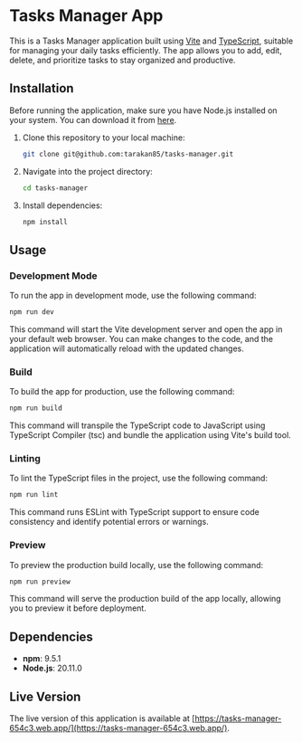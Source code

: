 # Tasks Manager App

This is a Tasks Manager application built using [Vite](https://vitejs.dev/) and [TypeScript](https://www.typescriptlang.org/), suitable for managing your daily tasks efficiently. The app allows you to add, edit, delete, and prioritize tasks to stay organized and productive.

## Installation

Before running the application, make sure you have Node.js installed on your system. You can download it from [here](https://nodejs.org/).

1. Clone this repository to your local machine:

   ```bash
   git clone git@github.com:tarakan85/tasks-manager.git
   ```

2. Navigate into the project directory:

   ```bash
   cd tasks-manager
   ```

3. Install dependencies:

   ```bash
   npm install
   ```

## Usage

### Development Mode

To run the app in development mode, use the following command:

```bash
npm run dev
```

This command will start the Vite development server and open the app in your default web browser. You can make changes to the code, and the application will automatically reload with the updated changes.

### Build

To build the app for production, use the following command:

```bash
npm run build
```

This command will transpile the TypeScript code to JavaScript using TypeScript Compiler (tsc) and bundle the application using Vite's build tool.

### Linting

To lint the TypeScript files in the project, use the following command:

```bash
npm run lint
```

This command runs ESLint with TypeScript support to ensure code consistency and identify potential errors or warnings.

### Preview

To preview the production build locally, use the following command:

```bash
npm run preview
```

This command will serve the production build of the app locally, allowing you to preview it before deployment.

## Dependencies

- **npm**: 9.5.1
- **Node.js**: 20.11.0

## Live Version

The live version of this application is available at [https://tasks-manager-654c3.web.app/](https://tasks-manager-654c3.web.app/).
